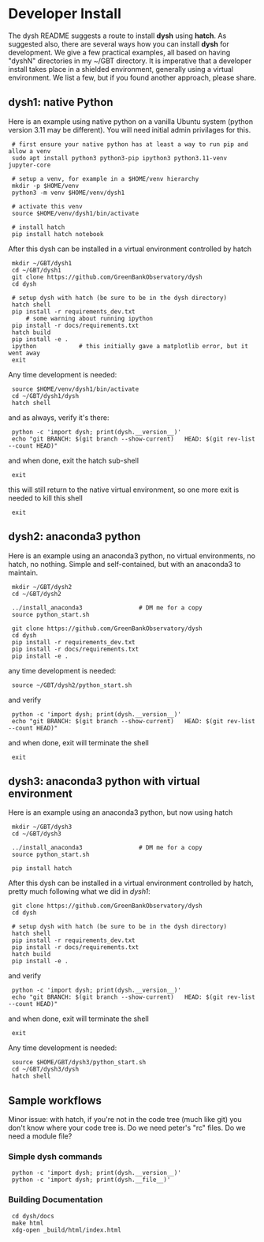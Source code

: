 # Developer Install

The dysh README suggests a route to install **dysh** using
**hatch**. As suggested also, there are several ways how you can
install **dysh** for development. We give a few practical examples, all
based on having "dyshN" directories in my ~/GBT directory. It is imperative
that a developer install takes place in a shielded environment, generally
using a virtual environment.  We list a few, but if you found another approach,
please share.

## dysh1: native Python

Here is an example using native python on a vanilla Ubuntu system (python version 3.11 may be different).
You will need initial admin privilages for this.

     # first ensure your native python has at least a way to run pip and allow a venv
     sudo apt install python3 python3-pip ipython3 python3.11-venv jupyter-core

     # setup a venv, for example in a $HOME/venv hierarchy
     mkdir -p $HOME/venv
     python3 -m venv $HOME/venv/dysh1

     # activate this venv
     source $HOME/venv/dysh1/bin/activate

     # install hatch
     pip install hatch notebook

After this dysh can be installed in a virtual environment controlled by hatch

     mkdir ~/GBT/dysh1
     cd ~/GBT/dysh1
     git clone https://github.com/GreenBankObservatory/dysh
     cd dysh

     # setup dysh with hatch (be sure to be in the dysh directory)
     hatch shell
     pip install -r requirements_dev.txt
         # some warning about running ipython
     pip install -r docs/requirements.txt
     hatch build
     pip install -e .
     ipython            # this initially gave a matplotlib error, but it went away
     exit

Any time development is needed:

     source $HOME/venv/dysh1/bin/activate
     cd ~/GBT/dysh1/dysh
     hatch shell

and as always, verify it's there:

     python -c 'import dysh; print(dysh.__version__)'
     echo "git BRANCH: $(git branch --show-current)   HEAD: $(git rev-list --count HEAD)"

and when done, exit the hatch sub-shell

     exit

this will still return to the native virtual environment, so one more exit is needed to kill this shell

     exit







## dysh2: anaconda3 python

Here is an example using an anaconda3 python, no virtual environments, no hatch, no nothing.
Simple and self-contained, but with an anaconda3 to maintain.

     mkdir ~/GBT/dysh2
     cd ~/GBT/dysh2

     ../install_anaconda3                # DM me for a copy
     source python_start.sh

     git clone https://github.com/GreenBankObservatory/dysh
     cd dysh
     pip install -r requirements_dev.txt
     pip install -r docs/requirements.txt
     pip install -e .


any time development is needed:

     source ~/GBT/dysh2/python_start.sh

and verify

     python -c 'import dysh; print(dysh.__version__)'
     echo "git BRANCH: $(git branch --show-current)   HEAD: $(git rev-list --count HEAD)"

and when done, exit will terminate the shell

     exit





## dysh3: anaconda3 python with virtual environment

Here is an example using an anaconda3 python, but now using hatch

     mkdir ~/GBT/dysh3
     cd ~/GBT/dysh3

     ../install_anaconda3                # DM me for a copy
     source python_start.sh

     pip install hatch

After this dysh can be installed in a virtual environment controlled by hatch,
pretty much following what we did in *dysh1*:

     git clone https://github.com/GreenBankObservatory/dysh
     cd dysh

     # setup dysh with hatch (be sure to be in the dysh directory)
     hatch shell
     pip install -r requirements_dev.txt
     pip install -r docs/requirements.txt
     hatch build
     pip install -e .

and verify

     python -c 'import dysh; print(dysh.__version__)'
     echo "git BRANCH: $(git branch --show-current)   HEAD: $(git rev-list --count HEAD)"

and when done, exit will terminate the shell

     exit


Any time development is needed:

     source $HOME/GBT/dysh3/python_start.sh
     cd ~/GBT/dysh3/dysh
     hatch shell





## Sample workflows

Minor issue:  with hatch, if you're not in the code tree (much like git) you don't know
where your code tree is. Do we need peter's "rc" files. Do we need a module file?


###  Simple dysh commands


     python -c 'import dysh; print(dysh.__version__)'
     python -c 'import dysh; print(dysh.__file__)'

###  Building Documentation

     cd dysh/docs
     make html
     xdg-open _build/html/index.html
